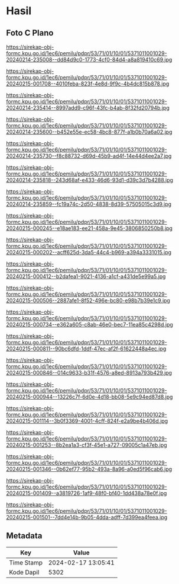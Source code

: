 # Hasil

## Foto C Plano

https://sirekap-obj-formc.kpu.go.id/1ec6/pemilu/pdpr/53/71/01/10/01/5371011001029-20240214-235008--dd84d9c0-1773-4cf0-84d4-a8a819410c69.jpg

https://sirekap-obj-formc.kpu.go.id/1ec6/pemilu/pdpr/53/71/01/10/01/5371011001029-20240215-001708--4010feba-823f-4e8d-9f9c-4b4dc815b878.jpg

https://sirekap-obj-formc.kpu.go.id/1ec6/pemilu/pdpr/53/71/01/10/01/5371011001029-20240214-235414--8997add9-c96f-43fc-b4ab-8f32fd20794b.jpg

https://sirekap-obj-formc.kpu.go.id/1ec6/pemilu/pdpr/53/71/01/10/01/5371011001029-20240214-235600--b452e55e-ec58-4bc8-877f-a1b0b70a6a02.jpg

https://sirekap-obj-formc.kpu.go.id/1ec6/pemilu/pdpr/53/71/01/10/01/5371011001029-20240214-235730--f8c88732-d69d-45b9-ad4f-14e44d4ee2a7.jpg

https://sirekap-obj-formc.kpu.go.id/1ec6/pemilu/pdpr/53/71/01/10/01/5371011001029-20240214-235818--243d68af-e433-46d6-93d1-d39c3d7b4288.jpg

https://sirekap-obj-formc.kpu.go.id/1ec6/pemilu/pdpr/53/71/01/10/01/5371011001029-20240214-235859--fc19a74c-2d50-4838-8d39-57505015c3d9.jpg

https://sirekap-obj-formc.kpu.go.id/1ec6/pemilu/pdpr/53/71/01/10/01/5371011001029-20240215-000245--e18ae183-ee21-458a-9e45-3806850250b8.jpg

https://sirekap-obj-formc.kpu.go.id/1ec6/pemilu/pdpr/53/71/01/10/01/5371011001029-20240215-000202--acff625d-3da5-44c4-b969-a394a3331015.jpg

https://sirekap-obj-formc.kpu.go.id/1ec6/pemilu/pdpr/53/71/01/10/01/5371011001029-20240215-000412--b2dafea1-9021-4136-a1cf-a431de5e99a5.jpg

https://sirekap-obj-formc.kpu.go.id/1ec6/pemilu/pdpr/53/71/01/10/01/5371011001029-20240215-000506--2887afe1-8f52-496e-bc80-e98b7b39e1c9.jpg

https://sirekap-obj-formc.kpu.go.id/1ec6/pemilu/pdpr/53/71/01/10/01/5371011001029-20240215-000734--e362a605-c8ab-46e0-bec7-11ea85c4298d.jpg

https://sirekap-obj-formc.kpu.go.id/1ec6/pemilu/pdpr/53/71/01/10/01/5371011001029-20240215-000811--90bc6dfd-1ddf-47ec-af2f-61622448a4ec.jpg

https://sirekap-obj-formc.kpu.go.id/1ec6/pemilu/pdpr/53/71/01/10/01/5371011001029-20240215-000846--014c9633-b31f-4576-a8ed-8913a793b429.jpg

https://sirekap-obj-formc.kpu.go.id/1ec6/pemilu/pdpr/53/71/01/10/01/5371011001029-20240215-000944--13226c7f-6d0e-4d18-bb08-5e9c94ed87d8.jpg

https://sirekap-obj-formc.kpu.go.id/1ec6/pemilu/pdpr/53/71/01/10/01/5371011001029-20240215-001114--3b0f3369-4001-4cff-824f-e2a9be4b406d.jpg

https://sirekap-obj-formc.kpu.go.id/1ec6/pemilu/pdpr/53/71/01/10/01/5371011001029-20240215-001253--8b2ea1a3-cf3f-45e1-a727-09005c1a47eb.jpg

https://sirekap-obj-formc.kpu.go.id/1ec6/pemilu/pdpr/53/71/01/10/01/5371011001029-20240215-001346--0b62ef77-95b2-493a-8a96-a0ed5f96cab6.jpg

https://sirekap-obj-formc.kpu.go.id/1ec6/pemilu/pdpr/53/71/01/10/01/5371011001029-20240215-001409--a3819726-1af9-48f0-bf40-1dd438a78e0f.jpg

https://sirekap-obj-formc.kpu.go.id/1ec6/pemilu/pdpr/53/71/01/10/01/5371011001029-20240215-001501--7dd4e14b-9b05-4dda-adff-7d399ea4feea.jpg


## Metadata

| Key        | Value               |
| ---------- | ------------------- |
| Time Stamp | 2024-02-17 13:05:41 |
| Kode Dapil | 5302                |



